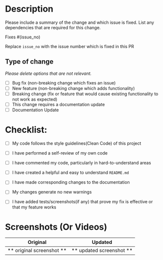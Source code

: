 # Description

Please include a summary of the change and which issue is fixed. List any dependencies that are required for this change.

Fixes #(issue_no)

Replace `issue_no` with the issue number which is fixed in this PR

## Type of change

_Please delete options that are not relevant._

- [ ] Bug fix (non-breaking change which fixes an issue)
- [ ] New feature (non-breaking change which adds functionality)
- [ ] Breaking change (fix or feature that would cause existing functionality to not work as expected)
- [ ] This change requires a documentation update
- [ ] Documentation Update

# Checklist:

- [ ] My code follows the style guidelines(Clean Code) of this project
- [ ] I have performed a self-review of my own code
- [ ] I have commented my code, particularly in hard-to-understand areas
- [ ] I have created a helpful and easy to understand `README.md`
- [ ] I have made corresponding changes to the documentation
- [ ] My changes generate no new warnings
- [ ] I have added tests/screenshots(if any) that prove my fix is effective or that my feature works


# Screenshots (Or Videos)

Original             |  Updated
:-------------------------:|:-------------------------:
** original screenshot **  |  ** updated screenshot **